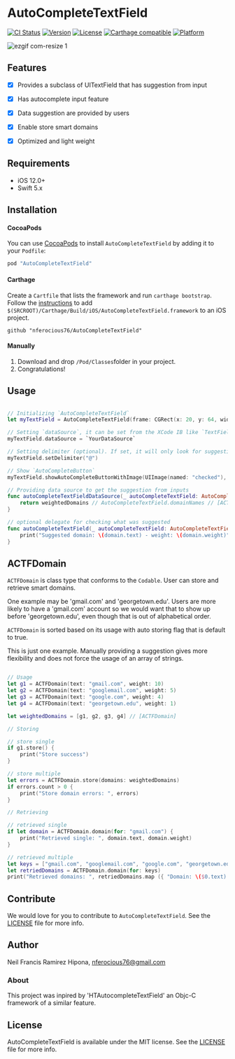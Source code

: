 # AutoCompleteTextField

[![CI Status](https://img.shields.io/badge/build-passed-brightgreen.svg)](https://img.shields.io/badge/build-passed-brightgreen.svg)
[![Version](https://img.shields.io/badge/pod-v0.5.0-blue.svg)](https://img.shields.io/badge/pod-v0.5.0-blue.svg)
[![License](https://img.shields.io/badge/License-MIT-yellow.svg)](https://img.shields.io/badge/Lisence-MIT-yellow.svg)
[![Carthage compatible](https://img.shields.io/badge/Carthage-compatible-4BC51D.svg?style=flat)](https://github.com/Carthage/Carthage)
[![Platform](https://img.shields.io/badge/platform-ios-lightgrey.svg)](https://img.shields.io/badge/platform-ios-lightgrey.svg)

![ezgif com-resize 1](https://cloud.githubusercontent.com/assets/6511079/16903266/0f2c58e2-4c50-11e6-827c-57b47992c9b2.gif)


## Features
- [x] Provides a subclass of UITextField that has suggestion from input
- [x] Has autocomplete input feature
- [x] Data suggestion are provided by users
- [x] Enable store smart domains
- [x] Optimized and light weight


## Requirements

- iOS 12.0+
- Swift 5.x


## Installation

#### CocoaPods
You can use [CocoaPods](http://cocoapods.org/) to install `AutoCompleteTextField` by adding it to your `Podfile`:

```ruby
pod "AutoCompleteTextField"
```

#### Carthage
Create a `Cartfile` that lists the framework and run `carthage bootstrap`. Follow the [instructions](https://github.com/Carthage/Carthage#if-youre-building-for-ios) to add `$(SRCROOT)/Carthage/Build/iOS/AutoCompleteTextField.framework` to an iOS project.

```
github "nferocious76/AutoCompleteTextField"
```

#### Manually
1. Download and drop ```/Pod/Classes```folder in your project.  
2. Congratulations!  

## Usage

```Swift

// Initializing `AutoCompleteTextField` 
let myTextField = AutoCompleteTextField(frame: CGRect(x: 20, y: 64, width: view.frame.width - 40, height: 40), dataSource: `YourDataSource`, delegate: `YourDelegate`)

// Setting `dataSource`, it can be set from the XCode IB like `TextFieldDelegate` in which will appear as `actfDataSource`
myTextField.dataSource = `YourDataSource`

// Setting delimiter (optional). If set, it will only look for suggestion after the delimiter
myTextField.setDelimiter("@")

// Show `AutoCompleteButton`
myTextField.showAutoCompleteButtonWithImage(UIImage(named: "checked"), viewMode: .whileEditing)

// Providing data source to get the suggestion from inputs
func autoCompleteTextFieldDataSource(_ autoCompleteTextField: AutoCompleteTextField) -> [ACTFWeightedDomain] {
    return weightedDomains // AutoCompleteTextField.domainNames // [ACTFDomain(text: "gmail.com", weight: 0), ACTFDomain(text: "hotmail.com", weight: 0), ACTFDomain(text: "domain.net", weight: 0)]
}

// optional delegate for checking what was suggested
func autoCompleteTextField(_ autoCompleteTextField: AutoCompleteTextField, didSuggestDomain domain: ACTFDomain) {
    print("Suggested domain: \(domain.text) - weight: \(domain.weight)")
}

```

## ACTFDomain

`ACTFDomain` is class type that conforms to the `Codable`. User can store and retrieve smart domains.

One example may be 'gmail.com' and 'georgetown.edu'. Users are more likely to have a 'gmail.com' account so we would want that to show up before 'georgetown.edu', even though that is out of alphabetical order.

`ACTFDomain` is sorted based on its usage with auto storing flag that is default to true.

This is just one example. Manually providing a suggestion gives more flexibility and does not force the usage of an array of strings. 

```Swift

// Usage
let g1 = ACTFDomain(text: "gmail.com", weight: 10)
let g2 = ACTFDomain(text: "googlemail.com", weight: 5)
let g3 = ACTFDomain(text: "google.com", weight: 4)
let g4 = ACTFDomain(text: "georgetown.edu", weight: 1)

let weightedDomains = [g1, g2, g3, g4] // [ACTFDomain]

// Storing

// store single
if g1.store() {
    print("Store success")
}

// store multiple
let errors = ACTFDomain.store(domains: weightedDomains)
if errors.count > 0 {
    print("Store domain errors: ", errors)
}

// Retrieving

// retrieved single
if let domain = ACTFDomain.domain(for: "gmail.com") {
    print("Retrieved single: ", domain.text, domain.weight)
}

// retrieved multiple
let keys = ["gmail.com", "googlemail.com", "google.com", "georgetown.edu"]
let retriedDomains = ACTFDomain.domain(for: keys)
print("Retrieved domains: ", retriedDomains.map ({ "Domain: \($0.text) - weight: \($0.weight)" }))

```

## Contribute
We would love for you to contribute to `AutoCompleteTextField`. See the [LICENSE](https://github.com/nferocious76/AutoCompleteTextField/blob/master/LICENSE) file for more info.

## Author

Neil Francis Ramirez Hipona, nferocious76@gmail.com

### About

This project was inpired by 'HTAutocompleteTextField' an Objc-C framework of a similar feature.

## License

AutoCompleteTextField is available under the MIT license. See the [LICENSE](https://github.com/nferocious76/AutoCompleteTextField/blob/master/LICENSE) file for more info.
